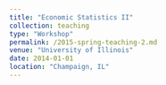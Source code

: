 ```yaml
---
title: "Economic Statistics II"
collection: teaching
type: "Workshop"
permalink: /2015-spring-teaching-2.md
venue: "University of Illinois"
date: 2014-01-01
location: "Champaign, IL"
---
```

